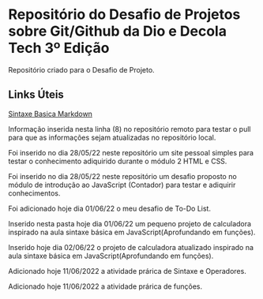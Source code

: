 # Repositório do Desafio de Projetos sobre Git/Github da Dio e Decola Tech 3º Edição
Repositório criado para o Desafio de Projeto.


## Links Úteis
[Sintaxe  Basica Markdown](https://www.markdownguide.org/basic-syntax/)

Informação inserida nesta linha (8) no repositório remoto para testar o pull para que as informações sejam atualizadas no repositório local.

Foi inserido no dia 28/05/22 neste repositório um site pessoal simples para testar o conhecimento adiquirido durante o módulo 2 HTML e CSS.

Foi inserido no dia 28/05/22 neste repositório um desafio proposto no módulo de introdução ao JavaScript (Contador) para testar e adiquirir conhecimentos.

Foi adicionado hoje dia 01/06/22 o meu desafio de To-Do List.

Inserido nesta pasta hoje dia 01/06/22 um pequeno projeto de calculadora inspirado na aula sintaxe básica em JavaScript(Aprofundando em funções).

Inserido hoje dia 02/06/22 o projeto de calculadora atualizado inspirado na aula sintaxe básica em JavaScript(Aprofundando em funções).

Adicionado hoje 11/06/2022 a atividade prárica de Sintaxe e Operadores.


Adicionado hoje 11/06/2022 a atividade prárica de funções.

